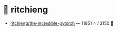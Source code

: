 # 👤 ritchieng

- [ritchieng/the-incredible-pytorch](https://github.com/ritchieng/the-incredible-pytorch) — 11851 ⭐️ / 2150 🍴
